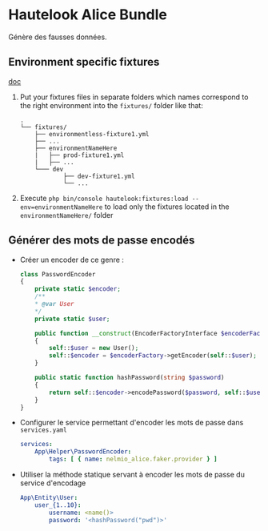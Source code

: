 # Hautelook Alice Bundle

Génère des fausses données.

## Environment specific fixtures

[doc](https://github.com/hautelook/AliceBundle/blob/master/doc/advanced-usage.md#environment-specific-fixtures)

1. Put your fixtures files in separate folders which names correspond to the right environment into the `fixtures/` folder like that:

    ```
    .
    └── fixtures/
        ├── environmentless-fixture1.yml
        ├── ...
        ├── environmentNameHere
        |   ├── prod-fixture1.yml
        |   ├── ...
        └─── dev
                ├── dev-fixture1.yml
                └── ...
    ```

2. Execute `php bin/console hautelook:fixtures:load --env=environmentNameHere` to load only the fixtures located in the `environmentNameHere/` folder

## Générer des mots de passe encodés

* Créer un encoder de ce genre :
    ```php
    class PasswordEncoder
    {
        private static $encoder;
        /**
        * @var User
        */
        private static $user;

        public function __construct(EncoderFactoryInterface $encoderFactory)
        {
            self::$user = new User();
            self::$encoder = $encoderFactory->getEncoder(self::$user);
        }

        public static function hashPassword(string $password)
        {
            return self::$encoder->encodePassword($password, self::$user->getSalt());
        }
    }
    ```
* Configurer le service permettant d'encoder les mots de passe dans `services.yaml`
    ```yaml
    services:
        App\Helper\PasswordEncoder:
            tags: [ { name: nelmio_alice.faker.provider } ]
    ```
* Utiliser la méthode statique servant à encoder les mots de passe du service d'encodage
    ```yaml
    App\Entity\User:
        user_{1..10}:
            username: <name()>
            password: '<hashPassword("pwd")>'
    ```
